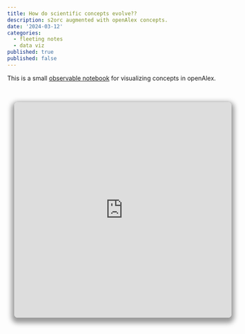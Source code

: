 ```yaml
---
title: How do scientific concepts evolve??
description: s2orc augmented with openAlex concepts.
date: '2024-03-12'
categories:
  - fleeting notes
  - data viz
published: true
published: false
---
```


This is a small [observable notebook](https://observablehq.com/@jstonge/how-do-fos-evolve) for visualizing concepts in openAlex. 

<br>
<iframe width="100%" height="500" frameborder="0" class="crop" title="OA concepts"
  src="https://observablehq.com/embed/@jstonge/how-do-fos-evolve@latest?cell=*"></iframe>

<style type="text/css">

.crop {
  border-radius: 8px;
  margin: 1rem;
  max-width: calc(100%);
  box-shadow: 0 0 0 0.75px rgba(128, 128, 128, 0.2), 0 6px 12px 6px rgba(0, 0, 0, 0.4);
}
</style>